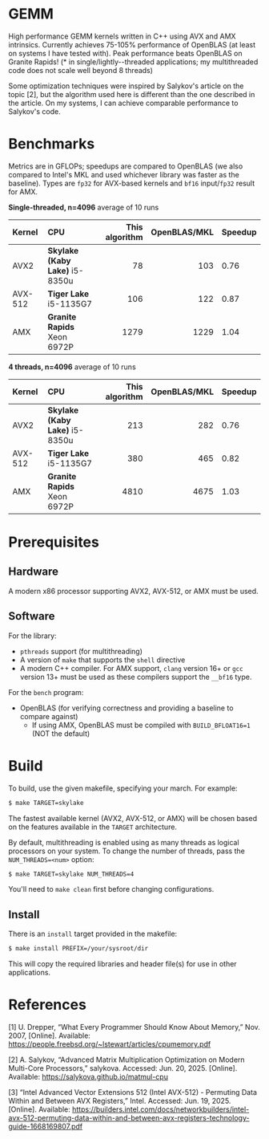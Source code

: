# GEMM 

High performance GEMM kernels written in C++ using AVX and AMX
intrinsics. Currently achieves 75-105% performance of OpenBLAS (at least on
systems I have tested with). Peak performance beats OpenBLAS on Granite Rapids! (* in
single/lightly--threaded applications; my multithreaded code does not scale well beyond 8 threads)

Some optimization techniques were inspired by Salykov's article on the topic [2],
but the algorithm used here is different than the one described in the article.
On my systems, I can achieve comparable performance to Salykov's code.

# Benchmarks

Metrics are in GFLOPs; speedups are compared to OpenBLAS (we also
compared to Intel's MKL and used whichever library was faster as the baseline). Types are `fp32` for
AVX-based kernels and `bf16` input/`fp32` result for AMX.

**Single-threaded, n=4096** average of 10 runs

| Kernel | CPU | This algorithm | OpenBLAS/MKL | Speedup |
|:-------|:----|---------------:|---------:|:------------------|
AVX2 | **Skylake (Kaby Lake)** i5-8350u | 78 | 103 | 0.76 |
AVX-512 | **Tiger Lake** i5-1135G7 | 106 | 122 | 0.87 |
AMX | **Granite Rapids** Xeon 6972P | 1279 | 1229 | 1.04 |

**4 threads, n=4096** average of 10 runs

| Kernel | CPU | This algorithm | OpenBLAS/MKL | Speedup |
|:-------|:----|---------------:|---------:|:------------------|
AVX2 | **Skylake (Kaby Lake)** i5-8350u | 213 |  282 | 0.76 |
AVX-512 | **Tiger Lake** i5-1135G7 | 380 | 465 | 0.82 |
AMX | **Granite Rapids** Xeon 6972P | 4810 | 4675 | 1.03 |

# Prerequisites

## Hardware

A modern x86 processor supporting AVX2, AVX-512, or AMX must be used.

## Software

For the library:

* `pthreads` support (for multithreading)
* A version of `make` that supports the `shell` directive
* A modern C++ compiler. For AMX support, `clang` version 16+ or `gcc` version
  13+ must be used as these compilers support the `__bf16` type.

For the `bench` program:

* OpenBLAS (for verifying correctness and providing a baseline to compare against)
    - If using AMX, OpenBLAS must be compiled with `BUILD_BFLOAT16=1` (NOT the
      default)

# Build

To build, use the given makefile, specifying your march. For example:

```bash
$ make TARGET=skylake
```

The fastest available kernel (AVX2, AVX-512, or AMX) will be chosen based on the
features available in the `TARGET` architecture.

By default, multithreading is enabled using as many threads as logical
processors on your system. To change the number of threads, pass the
`NUM_THREADS=<num>` option:

```bash
$ make TARGET=skylake NUM_THREADS=4
```

You'll need to `make clean` first before changing configurations.

## Install

There is an `install` target provided in the makefile:

```bash
$ make install PREFIX=/your/sysroot/dir
```

This will copy the required libraries and header file(s) for use in other
applications.

# References

[1] U. Drepper, “What Every Programmer Should Know About Memory,” Nov. 2007, [Online]. Available: https://people.freebsd.org/~lstewart/articles/cpumemory.pdf

[2] A. Salykov, “Advanced Matrix Multiplication Optimization on Modern Multi-Core Processors,” salykova. Accessed: Jun. 20, 2025. [Online]. Available: https://salykova.github.io/matmul-cpu

[3] “Intel Advanced Vector Extensions 512  (Intel AVX-512) - Permuting Data Within  and Between AVX Registers,” Intel. Accessed: Jun. 19, 2025. [Online]. Available: https://builders.intel.com/docs/networkbuilders/intel-avx-512-permuting-data-within-and-between-avx-registers-technology-guide-1668169807.pdf
